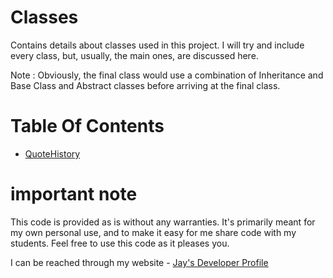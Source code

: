 # Classes

Contains details about classes used in this project. I will try and include every class, but, usually, the main ones, are discussed here.

Note : Obviously, the final class would use a combination of Inheritance and Base Class and Abstract classes before arriving at the final class. 

# Table Of Contents

* [QuoteHistory](QuoteHistory.md)

# important note 

This code is provided as is without any warranties. It's primarily meant for my own personal use, and to make it easy for me share code with my students. Feel free to use this code as it pleases you.

I can be reached through my website - [Jay's Developer Profile](https://jay-study-nildana.github.io/developerprofile)